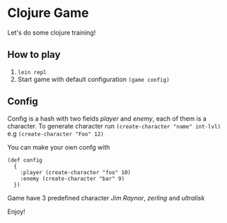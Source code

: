 # Clojure Game
Let's do some clojure training!

## How to play
1. `lein repl`
2. Start game with default configuration
  `(game config)`

## Config

Config is a hash with two fields *player* and *enemy*, each of them is a character.
To generate character run `(create-character "name" int-lvl)` e.g `(create-character "Foo" 12)`

You can make your own confg with
```
(def config
  {
    :player (create-character "foo" 10)
    :enemy (create-character "bar" 9)
  })

```


Game have 3 predefined character *Jim Raynor*, *zerling* and *ultralisk*

Enjoy!
